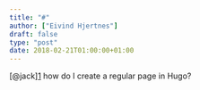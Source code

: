 ```yaml
---
title: "#"
author: ["Eivind Hjertnes"]
draft: false
type: "post"
date: 2018-02-21T01:00:00+01:00
---
```


[@jack][1](https://micro.blog/jack) how do I create a regular page in
Hugo?
